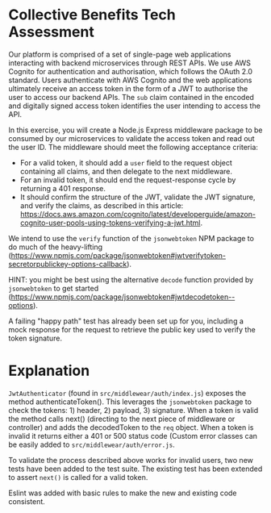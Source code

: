 # Collective Benefits Tech Assessment

Our platform is comprised of a set of single-page web applications interacting with backend microservices through REST APIs.
We use AWS Cognito for authentication and authorisation, which follows the OAuth 2.0 standard.
Users authenticate with AWS Cognito and the web applications ultimately receive an access token in the form of a JWT to authorise the user to access our backend APIs.
The `sub` claim contained in the encoded and digitally signed access token identifies the user intending to access the API.

In this exercise, you will create a Node.js Express middleware package to be consumed by our microservices to validate the access token and read out the user ID.
The middleware should meet the following acceptance criteria:

* For a valid token, it should add a `user` field to the request object containing all claims, and then delegate to the next middleware.
* For an invalid token, it should end the request-response cycle by returning a 401 response.
* It should confirm the structure of the JWT, validate the JWT signature, and verify the claims, as described in this article: https://docs.aws.amazon.com/cognito/latest/developerguide/amazon-cognito-user-pools-using-tokens-verifying-a-jwt.html.

We intend to use the `verify` function of the `jsonwebtoken` NPM package to do much of the heavy-lifting (https://www.npmjs.com/package/jsonwebtoken#jwtverifytoken-secretorpublickey-options-callback).

HINT: you might be best using the alternative `decode` function provided by `jsonwebtoken` to get started (https://www.npmjs.com/package/jsonwebtoken#jwtdecodetoken--options).

A failing "happy path" test has already been set up for you, including a mock response for the request to retrieve the public key used to verify the token signature.

# Explanation

```JwtAuthenticator``` (found in ```src/middlewear/auth/index.js```) exposes the method authenticateToken(). This leverages the ```jsonwebtoken``` package to check the tokens: 1) header, 2) payload, 3) signature. When a token is valid the method calls next() (directing to the next piece of middleware or controller) and adds the decodedToken to the ```req``` object. When a token is invalid it returns either a 401 or 500 status code (Custom error classes can be easily added to ```src/middlewear/auth/error.js```.

To validate the process described above works for invalid users, two new tests have been added to the test suite. The existing test has been extended to assert ```next()``` is called for a valid token.

Eslint was added with basic rules to make the new and existing code consistent.

